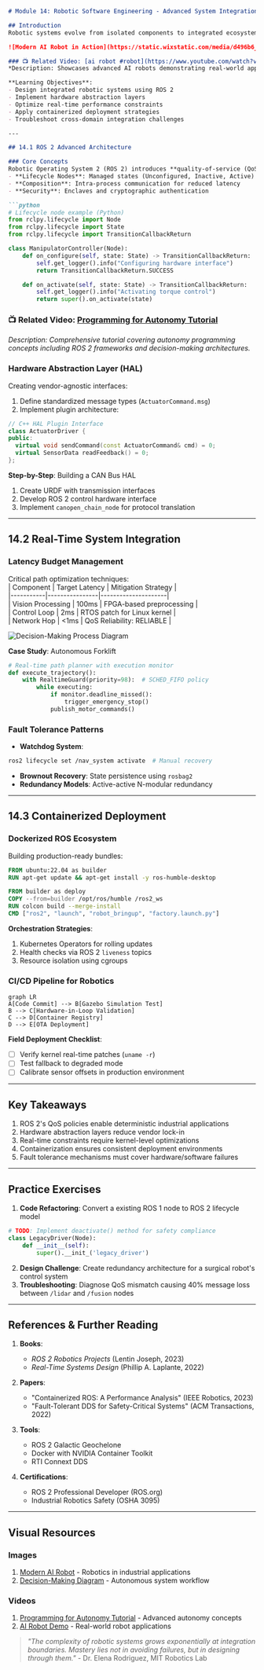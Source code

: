 ```markdown
# Module 14: Robotic Software Engineering - Advanced System Integration

## Introduction
Robotic systems evolve from isolated components to integrated ecosystems. This module explores advanced techniques for seamless hardware-software integration, ROS 2 frameworks, and deployment strategies used in industrial applications. You'll learn to bridge perception, decision-making, and actuation layers while addressing real-world challenges like latency tolerance and hardware abstraction. 

![Modern AI Robot in Action](https://static.wixstatic.com/media/d496b6_89f91cbe8edb408c97c1466cdd98a9b2~mv2.jpg/v1/fill/w_568,h_320,al_c,q_80,usm_0.66_1.00_0.01,enc_avif,quality_auto/d496b6_89f91cbe8edb408c97c1466cdd98a9b2~mv2.jpg)

### 📺 Related Video: [ai robot #robot](https://www.youtube.com/watch?v=odhDWi9VqKE)  
*Description: Showcases advanced AI robots demonstrating real-world applications in modern industrial settings.*

**Learning Objectives**:  
- Design integrated robotic systems using ROS 2  
- Implement hardware abstraction layers  
- Optimize real-time performance constraints  
- Apply containerized deployment strategies  
- Troubleshoot cross-domain integration challenges  

---

## 14.1 ROS 2 Advanced Architecture

### Core Concepts
Robotic Operating System 2 (ROS 2) introduces **quality-of-service (QoS) policies** and **DDS middleware** for deterministic communication. Key components:  
- **Lifecycle Nodes**: Managed states (Unconfigured, Inactive, Active)  
- **Composition**: Intra-process communication for reduced latency  
- **Security**: Enclaves and cryptographic authentication  

```python
# Lifecycle node example (Python)
from rclpy.lifecycle import Node
from rclpy.lifecycle import State
from rclpy.lifecycle import TransitionCallbackReturn

class ManipulatorController(Node):
    def on_configure(self, state: State) -> TransitionCallbackReturn:
        self.get_logger().info("Configuring hardware interface")
        return TransitionCallbackReturn.SUCCESS

    def on_activate(self, state: State) -> TransitionCallbackReturn:
        self.get_logger().info("Activating torque control")
        return super().on_activate(state)
```

### 📺 Related Video: [Programming for Autonomy Tutorial](https://www.youtube.com/watch?v=scVFB4mzmn4)  
*Description: Comprehensive tutorial covering autonomy programming concepts including ROS 2 frameworks and decision-making architectures.*

### Hardware Abstraction Layer (HAL)
Creating vendor-agnostic interfaces:  
1. Define standardized message types (`ActuatorCommand.msg`)  
2. Implement plugin architecture:  
```cpp
// C++ HAL Plugin Interface
class ActuatorDriver {
public:
  virtual void sendCommand(const ActuatorCommand& cmd) = 0;
  virtual SensorData readFeedback() = 0;
};
```

**Step-by-Step**: Building a CAN Bus HAL  
1. Create URDF with transmission interfaces  
2. Develop ROS 2 control hardware interface  
3. Implement `canopen_chain_node` for protocol translation  

---

## 14.2 Real-Time System Integration

### Latency Budget Management
Critical path optimization techniques:  
| Component | Target Latency | Mitigation Strategy |  
|-----------|----------------|---------------------|  
| Vision Processing | 100ms | FPGA-based preprocessing |  
| Control Loop | 2ms | RTOS patch for Linux kernel |  
| Network Hop | <1ms | QoS Reliability: RELIABLE |  

![Decision-Making Process Diagram](https://cdn2.free-power-point-templates.com/articles/wp-content/uploads/2012/03/decision-making-process-diagram.png)

**Case Study**: Autonomous Forklift  
```python
# Real-time path planner with execution monitor
def execute_trajectory():
    with RealtimeGuard(priority=98):  # SCHED_FIFO policy
        while executing:
            if monitor.deadline_missed():
                trigger_emergency_stop()
            publish_motor_commands()
```

### Fault Tolerance Patterns  
- **Watchdog System**:  
```bash
ros2 lifecycle set /nav_system activate  # Manual recovery
```  
- **Brownout Recovery**: State persistence using `rosbag2`  
- **Redundancy Models**: Active-active N-modular redundancy  

---

## 14.3 Containerized Deployment

### Dockerized ROS Ecosystem
Building production-ready bundles:  
```dockerfile
FROM ubuntu:22.04 as builder
RUN apt-get update && apt-get install -y ros-humble-desktop

FROM builder as deploy
COPY --from=builder /opt/ros/humble /ros2_ws
RUN colcon build --merge-install
CMD ["ros2", "launch", "robot_bringup", "factory.launch.py"]
```

**Orchestration Strategies**:  
1. Kubernetes Operators for rolling updates  
2. Health checks via ROS 2 `liveness` topics  
3. Resource isolation using cgroups  

### CI/CD Pipeline for Robotics  
```mermaid
graph LR
A[Code Commit] --> B[Gazebo Simulation Test]
B --> C[Hardware-in-Loop Validation]
C --> D[Container Registry]
D --> E[OTA Deployment]
```

**Field Deployment Checklist**:  
- [ ] Verify kernel real-time patches (`uname -r`)  
- [ ] Test fallback to degraded mode  
- [ ] Calibrate sensor offsets in production environment  

---

## Key Takeaways  
1. ROS 2's QoS policies enable deterministic industrial applications  
2. Hardware abstraction layers reduce vendor lock-in  
3. Real-time constraints require kernel-level optimizations  
4. Containerization ensures consistent deployment environments  
5. Fault tolerance mechanisms must cover hardware/software failures  

---

## Practice Exercises  
1. **Code Refactoring**: Convert a existing ROS 1 node to ROS 2 lifecycle model  
```python
# TODO: Implement deactivate() method for safety compliance
class LegacyDriver(Node):
    def __init__(self):
        super().__init_('legacy_driver')
```  
2. **Design Challenge**: Create redundancy architecture for a surgical robot's control system  
3. **Troubleshooting**: Diagnose QoS mismatch causing 40% message loss between `/lidar` and `/fusion` nodes  

---

## References & Further Reading  
1. **Books**:    
   - *ROS 2 Robotics Projects* (Lentin Joseph, 2023)    
   - *Real-Time Systems Design* (Phillip A. Laplante, 2022)    
   
2. **Papers**:    
   - "Containerized ROS: A Performance Analysis" (IEEE Robotics, 2023)    
   - "Fault-Tolerant DDS for Safety-Critical Systems" (ACM Transactions, 2022)    

3. **Tools**:    
   - ROS 2 Galactic Geochelone    
   - Docker with NVIDIA Container Toolkit    
   - RTI Connext DDS    

4. **Certifications**:    
   - ROS 2 Professional Developer (ROS.org)    
   - Industrial Robotics Safety (OSHA 3095)    

---

## Visual Resources
### Images
1. [Modern AI Robot](https://static.wixstatic.com/media/d496b6_89f91cbe8edb408c97c1466cdd98a9b2~mv2.jpg/v1/fill/w_568,h_320,al_c,q_80,usm_0.66_1.00_0.01,enc_avif,quality_auto/d496b6_89f91cbe8edb408c97c1466cdd98a9b2~mv2.jpg) - Robotics in industrial applications  
2. [Decision-Making Diagram](https://cdn2.free-power-point-templates.com/articles/wp-content/uploads/2012/03/decision-making-process-diagram.png) - Autonomous system workflow  

### Videos
1. [Programming for Autonomy Tutorial](https://www.youtube.com/watch?v=scVFB4mzmn4) - Advanced autonomy concepts  
2. [AI Robot Demo](https://www.youtube.com/watch?v=odhDWi9VqKE) - Real-world robot applications  

> *"The complexity of robotic systems grows exponentially at integration boundaries. Mastery lies not in avoiding failures, but in designing through them."* - Dr. Elena Rodriguez, MIT Robotics Lab
```